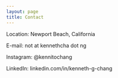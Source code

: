 ```yaml
---
layout: page
title: Contact
---
```


Location: Newport Beach, California

E-mail: not at kennethcha dot ng

Instagram: @kennitochang

LinkedIn: linkedin.com/in/kenneth-g-chang
